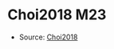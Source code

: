 <a name="material" />

# Choi2018 M23
<script type="application/ld+json">
  {
    "@context": "https://schema.org/",
    "@type": "ChemicalSubstance",
    "http://purl.org/dc/terms/conformsTo":
      {
        "@type": "CreativeWork",
        "@id": "https://bioschemas.org/profiles/ChemicalSubstance/0.4-RELEASE/"
      },
    "@id": "https://egonw.github.io/nanowiki/nanowiki534.html#material",
    "name": "Choi2018 M23",
    "sameAs": "http://127.0.0.1/mediawiki/index.php/Special:URIResolver/Choi2018_M23"
  }
</script>


* Source: [Choi2018](http://127.0.0.1/mediawiki/index.php/Special:URIResolver/Choi2018)
